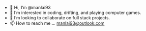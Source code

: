 - 👋 Hi, I’m @manlai93
- 👀 I’m interested in coding, drifting, and playing computer games.
- 💞️ I’m looking to collaborate on full stack projects.
- 📫 How to reach me ... manlai93@outlook.com
